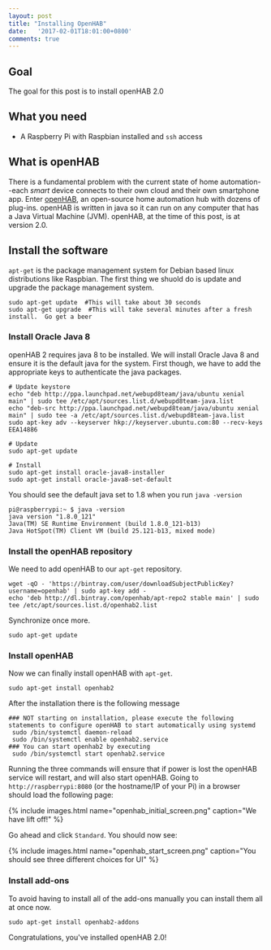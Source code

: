 ```yaml
---
layout: post
title: "Installing OpenHAB"
date:   '2017-02-01T18:01:00+0800'
comments: true
---
```

## Goal
The goal for this post is to install openHAB 2.0

## What you need
* A Raspberry Pi with Raspbian installed and `ssh` access

## What is openHAB
There is a fundamental problem with the current state of home automation--each *smart* device connects to their own cloud and their own smartphone app.  Enter [openHAB](http://www.openhab.org/), an open-source home automation hub with dozens of plug-ins. openHAB is written in java so it can run on any computer that has a Java Virtual Machine (JVM). openHAB, at the time of this post, is at version 2.0.

## Install the software
`apt-get` is the package management system for Debian based linux distributions like Raspbian.  The first thing we shuold do is update and upgrade the package management system.

```shell
sudo apt-get update  #This will take about 30 seconds
sudo apt-get upgrade  #This will take several minutes after a fresh install.  Go get a beer
``` 

### Install Oracle Java 8
openHAB 2 requires java 8 to be installed.  We will install Oracle Java 8 and ensure it is the default java for the system.  First though, we have to add the appropriate keys to authenticate the java packages.

```shell
# Update keystore
echo "deb http://ppa.launchpad.net/webupd8team/java/ubuntu xenial main" | sudo tee /etc/apt/sources.list.d/webupd8team-java.list
echo "deb-src http://ppa.launchpad.net/webupd8team/java/ubuntu xenial main" | sudo tee -a /etc/apt/sources.list.d/webupd8team-java.list
sudo apt-key adv --keyserver hkp://keyserver.ubuntu.com:80 --recv-keys EEA14886

# Update
sudo apt-get update

# Install
sudo apt-get install oracle-java8-installer
sudo apt-get install oracle-java8-set-default
```

You should see the default java set to 1.8 when you run `java -version`

```shell
pi@raspberrypi:~ $ java -version
java version "1.8.0_121"
Java(TM) SE Runtime Environment (build 1.8.0_121-b13)
Java HotSpot(TM) Client VM (build 25.121-b13, mixed mode)
```

### Install the openHAB repository
We need to add openHAB to our `apt-get` repository.  

```shell
wget -qO - 'https://bintray.com/user/downloadSubjectPublicKey?username=openhab' | sudo apt-key add -
echo 'deb http://dl.bintray.com/openhab/apt-repo2 stable main' | sudo tee /etc/apt/sources.list.d/openhab2.list
```

Synchronize once more.

```shell
sudo apt-get update
```

### Install openHAB
Now we can finally install openHAB with `apt-get`.

```shell
sudo apt-get install openhab2
```

After the installation there is the following message

```shell
### NOT starting on installation, please execute the following statements to configure openHAB to start automatically using systemd
 sudo /bin/systemctl daemon-reload
 sudo /bin/systemctl enable openhab2.service
### You can start openhab2 by executing
 sudo /bin/systemctl start openhab2.service
```

Running the three commands will ensure that if power is lost the openHAB service will restart, and will also start openHAB.  Going to `http://raspberrypi:8080` (or the hostname/IP of your Pi) in a browser should load the following page:

{% include images.html name="openhab_initial_screen.png" caption="We have lift off!" %}

Go ahead and click `Standard`.  You should now see:

{% include images.html name="openhab_start_screen.png" caption="You should see three different choices for UI" %}

### Install add-ons
To avoid having to install all of the add-ons manually you can install them all at once now.

```shell
sudo apt-get install openhab2-addons
```
Congratulations, you've installed openHAB 2.0!
